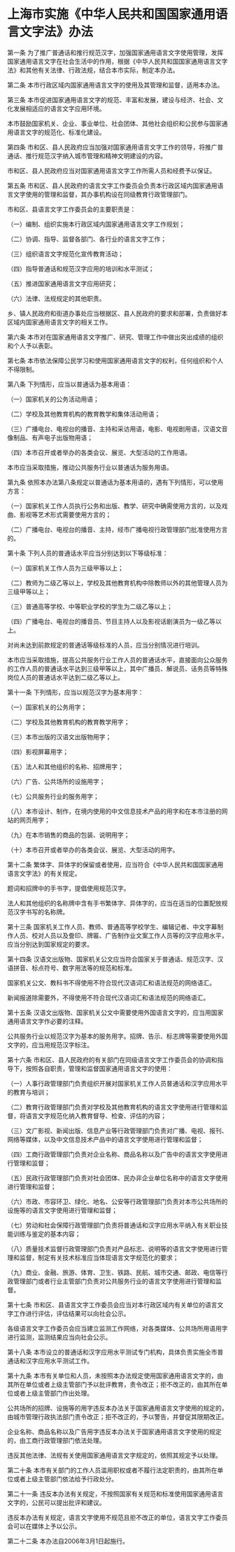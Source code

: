 # 上海市实施《中华人民共和国国家通用语言文字法》办法



第一条 为了推广普通话和推行规范汉字，加强国家通用语言文字使用管理，发挥国家通用语言文字在社会生活中的作用，根据《中华人民共和国国家通用语言文字法》和其他有关法律、行政法规，结合本市实际，制定本办法。

第二条 本市行政区域内国家通用语言文字的使用及其管理和监督，适用本办法。

第三条 本市促进国家通用语言文字的规范、丰富和发展，建设与经济、社会、文化发展相适应的语言文字应用环境。

本市鼓励国家机关、企业、事业单位、社会团体、其他社会组织和公民参与国家通用语言文字的规范化、标准化建设。

第四条 市和区、县人民政府应当加强对国家通用语言文字工作的领导，将推广普通话、推行规范汉字纳入城市管理和精神文明建设的内容。

市和区、县人民政府应当对国家通用语言文字工作所需人员和经费予以保证。

第五条 市和区、县人民政府的语言文字工作委员会负责本行政区域内国家通用语言文字使用的管理和监督，其办事机构设在同级教育行政管理部门。

市和区、县语言文字工作委员会的主要职责是：

（一）编制、组织实施本行政区域内国家通用语言文字工作规划；

（二）协调、指导、监督各部门、各行业的语言文字工作；

（三）组织语言文字规范化宣传教育活动；

（四）指导普通话和规范汉字应用的培训和水平测试；

（五）推进国家通用语言文字应用研究；

（六）法律、法规规定的其他职责。

乡、镇人民政府和街道办事处应当根据区、县人民政府的要求和部署，负责做好本区域内国家通用语言文字的相关工作。

第六条 本市对在国家通用语言文字推广、研究、管理工作中做出突出成绩的组织和个人予以表彰。

第七条 本市依法保障公民学习和使用国家通用语言文字的权利，任何组织和个人不得限制。

第八条 下列情形，应当以普通话为基本用语：

（一）国家机关的公务活动用语；

（二）学校及其他教育机构的教育教学和集体活动用语；

（三）广播电台、电视台的播音、主持和采访用语，电影、电视剧用语，汉语文音像制品、有声电子出版物用语；

（四）本市召开或者举办的各类会议、展览、大型活动的工作用语。

本市应当采取措施，推动公共服务行业以普通话为服务用语。

第九条 依照本办法第八条规定以普通话为基本用语的，遇有下列情形，可以使用方言：

（一）国家机关工作人员执行公务和出版、教学、研究中确需使用方言的，以及戏曲、影视等艺术形式需要使用方言的；

（二）广播电台、电视台的播音、主持，经市广播电视行政管理部门批准使用方言的。

第十条 下列人员的普通话水平应当分别达到以下等级标准：

（一）国家机关工作人员为三级甲等以上；

（二）教师为二级乙等以上，学校及其他教育机构中除教师以外的其他管理人员为三级甲等以上；

（三）普通高等学校、中等职业学校的学生为二级乙等以上；

（四）广播电台、电视台的播音员、节目主持人以及影视话剧演员为一级乙等以上。

对尚未达到前款规定的普通话等级标准的人员，应当分别情况进行培训。

本市应当采取措施，提高公共服务行业工作人员的普通话水平，直接面向公众服务的工作人员的普通话水平达到三级甲等以上，其中广播员、解说员、话务员等特殊岗位人员的普通话水平达到二级乙等以上。

第十一条 下列情形，应当以规范汉字为基本用字：

（一）国家机关的公务用字；

（二）学校及其他教育机构的教育教学用字；

（三）本市出版的汉语文出版物用字；

（四）影视屏幕用字；

（五）法人和其他组织的名称、招牌用字；

（六）广告、公共场所的设施用字；

（七）公共服务行业的服务用字；

（八）本市设计、制作，在境内使用的中文信息技术产品的用字和在本市注册的网站的网页用字；

（九）在本市销售的商品的包装、说明用字；

（十）本市召开或者举办的各类会议、展览、大型活动的用字。

第十二条 繁体字、异体字的保留或者使用，应当符合《中华人民共和国国家通用语言文字法》的有关规定。

题词和招牌中的手书字，提倡使用规范汉字。

法人和其他组织的名称牌中含有手书繁体字、异体字的，应当在适当的位置配放规范汉字书写的名称牌。

第十三条 国家机关工作人员、教师、普通高等学校学生、编辑记者、中文字幕制作人员、校对人员以及誊印、牌匾、广告制作业文案工作人员等的汉字应用水平，应当分别达到国家规定的要求。

第十四条 汉语文出版物、国家机关公文应当符合国家关于普通话、规范汉字、汉语拼音、标点符号、数字用法等的规范和标准。

国家机关公文、教科书不得使用不符合现代汉语词汇和语法规范的网络语汇。

新闻报道除需要外，不得使用不符合现代汉语词汇和语法规范的网络语汇。

第十五条 汉语文出版物、国家机关公文中需要使用外国语言文字的，应当用国家通用语言文字作必要的注释。

公共服务行业以规范汉字为基本的服务用字。招牌、告示、标志牌等需要使用外国文字的，应当用规范汉字标注。

第十六条 市和区、县人民政府的有关部门在同级语言文字工作委员会的协调和指导下，按照各自职责，管理和监督国家通用语言文字的使用：

（一）人事行政管理部门负责组织开展对国家机关工作人员普通话和汉字应用水平的教育与培训；

（二）教育行政管理部门负责对学校及其他教育机构的语言文字使用进行管理和监督，将语言文字规范化纳入教育督导、检查、评估的内容；

（三）文广影视、新闻出版、信息产业等行政管理部门负责对广播、电视、报刊、网络等媒体，以及中文信息技术产品中的语言文字使用进行管理和监督；

（四）工商行政管理部门负责对企业名称、商品名称以及广告中的语言文字使用进行管理和监督；

（五）民政行政管理部门负责对社会团体、民办非企业单位名称中的语言文字使用进行管理和监督；

（六）市政、市容环卫、绿化、地名、公安等行政管理部门负责对本市公共场所的设施等的语言文字使用进行管理和监督；

（七）劳动和社会保障行政管理部门负责将普通话和汉字应用水平纳入有关职业技能训练与鉴定的基本内容；

（八）质量技术监督行政管理部门负责对产品标志、说明等的语言文字使用进行管理和监督，制定有关技术标准应当体现语言文字规范化的要求；

（九）商业、金融、旅游、体育、卫生、铁路、民航、城市交通、邮政、电信等行政管理部门或者行业主管部门负责对公共服务行业的语言文字使用进行管理和监督。

第十七条 市和区、县语言文字工作委员会应当对本行政区域内有关单位的语言文字工作进行评估，评估结果可以向社会公示。

各级语言文字工作委员会应当建立监测工作网络，对各类媒体、公共场所用语用字进行监测，监测结果应当向社会公示。

第十八条 本市设立的普通话和汉字应用水平测试专门机构，具体负责实施全市普通话和汉字应用水平测试工作。

第十九条 本市有关单位和人员，未按照本办法规定使用国家通用语言文字的，由其所在单位或者上级主管部门予以批评教育，责令改正；拒不改正的，由其所在单位或者上级主管部门作出处理。

公共场所的招牌、设施等的用字违反本办法关于国家通用语言文字使用的规定的，由城市管理行政执法部门责令改正；拒不改正的，予以警告，并督促其限期改正。

企业名称、商品名称以及广告用字违反本办法关于国家通用语言文字使用的规定的，由工商行政管理部门依法处理。

违反其他法律、法规有关使用国家通用语言文字规定的，依照其规定予以处理。

第二十条 本市有关部门的工作人员滥用职权或者不履行法定职责的，由其所在单位或者上级主管部门依法给予行政处分。

第二十一条 违反本办法有关规定，不按照国家有关规范和标准使用国家通用语言文字的，公民可以提出批评和建议。

违反本办法有关规定，语言文字使用不规范且拒不改正的单位，语言文字工作委员会可以在媒体上予以公示。

第二十二条 本办法自2006年3月1日起施行。